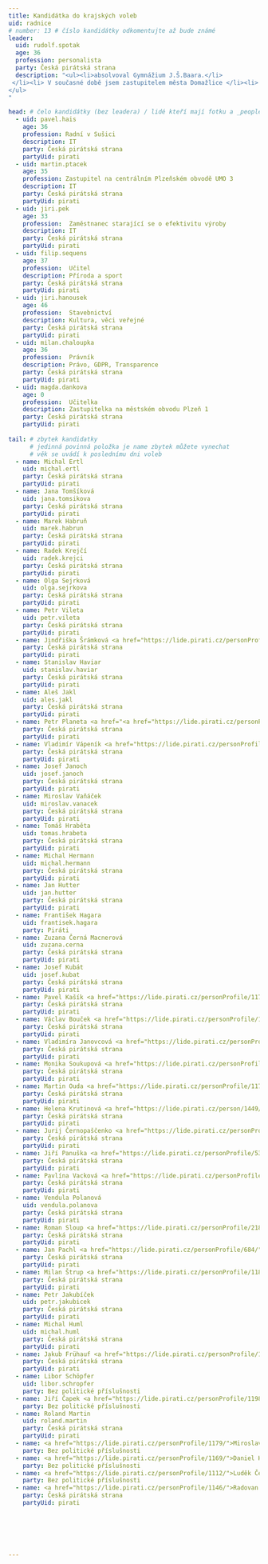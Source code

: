 ```yaml
---
title: Kandidátka do krajských voleb
uid: radnice
# number: 13 # číslo kandidátky odkomentujte až bude známé
leader:
  uid: rudolf.spotak
  age: 36
  profession: personalista
  party: Česká pirátská strana
  description: "<ul><li>absolvoval Gymnážium J.Š.Baara.</li>
 </li><li> V současné době jsem zastupitelem města Domažlice </li><li> věnuje se lidským zdrojům </li>
</ul>
"

head: # čelo kandidátky (bez leadera) / lidé kteří mají fotku a _people/jmeno.md
  - uid: pavel.hais
    age: 36
    profession: Radní v Sušici
    description: IT
    party: Česká pirátská strana
    partyUid: pirati
  - uid: martin.ptacek
    age: 35
    profession: Zastupitel na centrálním Plzeňském obvodě UMO 3
    description: IT
    party: Česká pirátská strana
    partyUid: pirati
  - uid: jiri.pek
    age: 33
    profession:  Zaměstnanec starající se o efektivitu výroby
    description: IT
    party: Česká pirátská strana
    partyUid: pirati
  - uid: filip.sequens
    age: 37
    profession:  Učitel
    description: Příroda a sport
    party: Česká pirátská strana
    partyUid: pirati
  - uid: jiri.hanousek
    age: 46
    profession:  Stavebnictví
    description: Kultura, věci veřejné
    party: Česká pirátská strana
    partyUid: pirati
  - uid: milan.chaloupka
    age: 36
    profession:  Právník
    description: Právo, GDPR, Transparence
    party: Česká pirátská strana
    partyUid: pirati
  - uid: magda.dankova
    age: 0
    profession:  Učitelka
    description: Zastupitelka na městském obvodu Plzeň 1
    party: Česká pirátská strana
    partyUid: pirati
    
tail: # zbytek kandidatky
      # jedinná povinná položka je name zbytek můžete vynechat
      # věk se uvádí k poslednímu dni voleb
  - name: Michal Ertl
    uid: michal.ertl
    party: Česká pirátská strana
    partyUid: pirati
  - name: Jana Tomšíková
    uid: jana.tomsikova
    party: Česká pirátská strana
    partyUid: pirati
  - name: Marek Habruň
    uid: marek.habrun
    party: Česká pirátská strana
    partyUid: pirati
  - name: Radek Krejčí
    uid: radek.krejci
    party: Česká pirátská strana
    partyUid: pirati
  - name: Olga Sejrková
    uid: olga.sejrkova
    party: Česká pirátská strana
    partyUid: pirati
  - name: Petr Vileta
    uid: petr.vileta
    party: Česká pirátská strana
    partyUid: pirati
  - name: Jindřiška Šrámková <a href="https://lide.pirati.cz/personProfile/1186/">Profil</a>
    party: Česká pirátská strana
    partyUid: pirati
  - name: Stanislav Haviar
    uid: stanislav.haviar
    party: Česká pirátská strana
    partyUid: pirati
  - name: Aleš Jakl 
    uid: ales.jakl
    party: Česká pirátská strana
    partyUid: pirati
  - name: Petr Planeta <a href="<a href="https://lide.pirati.cz/personProfile/166/">Profil</a>
    party: Česká pirátská strana
    partyUid: pirati
  - name: Vladimír Vápeník <a href="https://lide.pirati.cz/personProfile/1220/">Profil</a>
    party: Česká pirátská strana
    partyUid: pirati
  - name: Josef Janoch 
    uid: josef.janoch
    party: Česká pirátská strana
    partyUid: pirati
  - name: Miroslav Vaňáček
    uid: miroslav.vanacek
    party: Česká pirátská strana
    partyUid: pirati
  - name: Tomáš Hraběta
    uid: tomas.hrabeta
    party: Česká pirátská strana
    partyUid: pirati
  - name: Michal Hermann
    uid: michal.hermann
    party: Česká pirátská strana
    partyUid: pirati
  - name: Jan Hutter
    uid: jan.hutter
    party: Česká pirátská strana
    partyUid: pirati
  - name: František Hagara
    uid: frantisek.hagara
    party: Piráti
  - name: Zuzana Černá Macnerová
    uid: zuzana.cerna
    party: Česká pirátská strana
    partyUid: pirati
  - name: Josef Kubát
    uid: josef.kubat
    party: Česká pirátská strana
    partyUid: pirati
  - name: Pavel Kašík <a href="https://lide.pirati.cz/personProfile/1176/">Profil</a>
    party: Česká pirátská strana
    partyUid: pirati
  - name: Václav Bouček <a href="https://lide.pirati.cz/personProfile/1202/">Profil</a>
    party: Česká pirátská strana
    partyUid: pirati
  - name: Vladimíra Janovcová <a href="https://lide.pirati.cz/personProfile/1209/">Profil</a>
    party: Česká pirátská strana
    partyUid: pirati
  - name: Monika Soukupová <a href="https://lide.pirati.cz/personProfile/1174/">Profil</a>
    party: Česká pirátská strana
    partyUid: pirati
  - name: Martin Ouda <a href="https://lide.pirati.cz/personProfile/1175/">Profil</a>
    party: Česká pirátská strana
    partyUid: pirati
  - name: Helena Krutinová <a href="https://lide.pirati.cz/person/1449/">Profil</a>
    party: Česká pirátská strana
    partyUid: pirati 
  - name: Jurij Černopaščenko <a href="https://lide.pirati.cz/personProfile/1170/">Profil</a>
    party: Česká pirátská strana
    partyUid: pirati
  - name: Jiří Panuška <a href="https://lide.pirati.cz/personProfile/537/">Profil</a>
    party: Česká pirátská strana
    partyUid: pirati
  - name: Pavlína Vacková <a href="https://lide.pirati.cz/personProfile/790/">Profil</a>
    party: Česká pirátská strana
    partyUid: pirati
  - name: Vendula Polanová
    uid: vendula.polanova
    party: Česká pirátská strana
    partyUid: pirati
  - name: Roman Sloup <a href="https://lide.pirati.cz/personProfile/218/">Profil</a>
    party: Česká pirátská strana
    partyUid: pirati
  - name: Jan Pachl <a href="https://lide.pirati.cz/personProfile/684/">Profil</a>
    party: Česká pirátská strana
    partyUid: pirati
  - name: Milan Štrup <a href="https://lide.pirati.cz/personProfile/1184/">Profil</a>
    party: Česká pirátská strana
    partyUid: pirati
  - name: Petr Jakubíček
    uid: petr.jakubicek
    party: Česká pirátská strana
    partyUid: pirati
  - name: Michal Huml
    uid: michal.huml
    party: Česká pirátská strana
    partyUid: pirati
  - name: Jakub Frühauf <a href="https://lide.pirati.cz/personProfile/1172/">Profil</a>
    party: Česká pirátská strana
    partyUid: pirati
  - name: Libor Schöpfer
    uid: libor.schropfer
    party: Bez politické příslušnosti
  - name: Jiří Čapek <a href="https://lide.pirati.cz/personProfile/1198/">Profil</a>
    party: Bez politické příslušnosti 
  - name: Roland Martin
    uid: roland.martin
    party: Česká pirátská strana
    partyUid: pirati
  - name: <a href="https://lide.pirati.cz/personProfile/1179/">Miroslav Červený</a>
    party: Bez politické příslušnosti
  - name: <a href="https://lide.pirati.cz/personProfile/1169/">Daniel Horák</a>
    party: Bez politické příslušnosti
  - name: <a href="https://lide.pirati.cz/personProfile/1112/">Luděk Červený</a>
    party: Bez politické příslušnosti
  - name: <a href="https://lide.pirati.cz/personProfile/1146/">Radovan Poór</a>
    party: Česká pirátská strana
    partyUid: pirati
    
    
   
    
    
    
---
```


